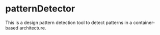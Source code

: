 # patternDetector
This is a design pattern detection tool to detect patterns in a container-based architecture.
